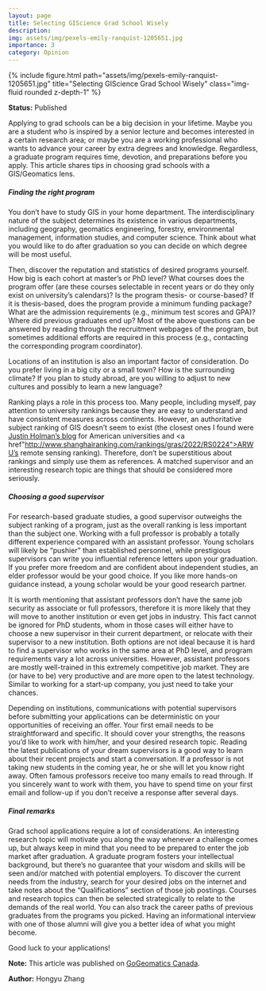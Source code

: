 ```yaml
---
layout: page
title: Selecting GIScience Grad School Wisely
description: 
img: assets/img/pexels-emily-ranquist-1205651.jpg
importance: 3
category: Opinion
---
```


<div class="row">
    <div class="col-sm mt-3 mt-md-0">
        {% include figure.html path="assets/img/pexels-emily-ranquist-1205651.jpg" title="Selecting GIScience Grad School Wisely" class="img-fluid rounded z-depth-1" %}
    </div>
</div>

<b>Status:</b> Published 

Applying to grad schools can be a big decision in your lifetime. Maybe you are a student who is inspired by a senior lecture and becomes interested in a certain research area; or maybe you are a working professional who wants to advance your career by extra degrees and knowledge. Regardless, a graduate program requires time, devotion, and preparations before you apply. This article shares tips in choosing grad schools with a GIS/Geomatics lens. 

<h5>Finding the right program</h5>
You don’t have to study GIS in your home department. The interdisciplinary nature of the subject determines its existence in various departments, including geography, geomatics engineering, forestry, environmental management, information studies, and computer science. Think about what you would like to do after graduation so you can decide on which degree will be most useful. 

Then, discover the reputation and statistics of desired programs yourself. How big is each cohort at master’s or PhD level? What courses does the program offer (are these courses selectable in recent years or do they only exist on university’s calendars)? Is the program thesis- or course-based? If it is thesis-based, does the program provide a minimum funding package? What are the admission requirements (e.g., minimum test scores and GPA)? Where did previous graduates end up? Most of the above questions can be answered by reading through the recruitment webpages of the program, but sometimes additional efforts are required in this process (e.g., contacting the corresponding program coordinator). 

Locations of an institution is also an important factor of consideration. Do you prefer living in a big city or a small town? How is the surrounding climate? If you plan to study abroad, are you willing to adjust to new cultures and possibly to learn a new language? 

Ranking plays a role in this process too. Many people, including myself, pay attention to university rankings because they are easy to understand and have consistent measures across continents. However, an authoritative subject ranking of GIS doesn’t seem to exist (the closest ones I found were <a href="https://www.justinholman.com/2017/07/27/2017-geography-graduate-program-rankings/">Justin Holman’s blog</a> for American universities and <a href"http://www.shanghairanking.com/rankings/gras/2022/RS0224">ARWU’s remote sensing ranking</a>). Therefore, don’t be superstitious about rankings and simply use them as references. A matched supervisor and an interesting research topic are things that should be considered more seriously.

<h5>Choosing a good supervisor</h5>
For research-based graduate studies, a good supervisor outweighs the subject ranking of a program, just as the overall ranking is less important than the subject one. Working with a full professor is probably a totally different experience compared with an assistant professor. Young scholars will likely be “pushier” than established personnel, while prestigious supervisors can write you influential reference letters upon your graduation. If you prefer more freedom and are confident about independent studies, an elder professor would be your good choice. If you like more hands-on guidance instead, a young scholar would be your good research partner. 

It is worth mentioning that assistant professors don’t have the same job security as associate or full professors, therefore it is more likely that they will move to another institution or even get jobs in industry. This fact cannot be ignored for PhD students, whom in those cases will either have to choose a new supervisor in their current department, or relocate with their supervisor to a new institution. Both options are not ideal because it is hard to find a supervisor who works in the same area at PhD level, and program requirements vary a lot across universities. However, assistant professors are mostly well-trained in this extremely competitive job market. They are (or have to be) very productive and are more open to the latest technology. Similar to working for a start-up company, you just need to take your chances. 

Depending on institutions, communications with potential supervisors before submitting your applications can be deterministic on your opportunities of receiving an offer. Your first email needs to be straightforward and specific. It should cover your strengths, the reasons you’d like to work with him/her, and your desired research topic. Reading the latest publications of your dream supervisors is a good way to learn about their recent projects and start a conversation. If a professor is not taking new students in the coming year, he or she will let you know right away. Often famous professors receive too many emails to read through. If you sincerely want to work with them, you have to spend time on your first email and follow-up if you don’t receive a response after several days. 

<h5>Final remarks</h5>
Grad school applications require a lot of considerations. An interesting research topic will motivate you along the way whenever a challenge comes up, but always keep in mind that you need to be prepared to enter the job market after graduation. A graduate program fosters your intellectual background, but there’s no guarantee that your wisdom and skills will be seen and/or matched with potential employers. To discover the current needs from the industry, search for your desired jobs on the internet and take notes about the “Qualifications” section of those job postings. Courses and research topics can then be selected strategically to relate to the demands of the real world. You can also track the career paths of previous graduates from the programs you picked. Having an informational interview with one of those alumni will give you a better idea of what you might become.  

Good luck to your applications! 

<b>Note:</b> This article was published on <a href="https://gogeomatics.ca/hey-geographers-how-to-pick-the-right-canadian-grad-school-a-geomatics-perspective/">GoGeomatics Canada</a>. 

<b>Author:</b> Hongyu Zhang 
